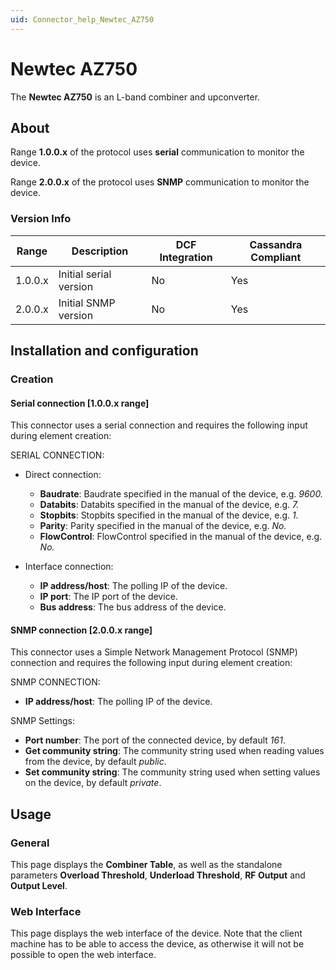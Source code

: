 ```yaml
---
uid: Connector_help_Newtec_AZ750
---
```


# Newtec AZ750

The **Newtec AZ750** is an L-band combiner and upconverter.

## About

Range **1.0.0.x** of the protocol uses **serial** communication to monitor the device.

Range **2.0.0.x** of the protocol uses **SNMP** communication to monitor the device.

### Version Info

| **Range** | **Description**        | **DCF Integration** | **Cassandra Compliant** |
|------------------|------------------------|---------------------|-------------------------|
| 1.0.0.x          | Initial serial version | No                  | Yes                     |
| 2.0.0.x          | Initial SNMP version   | No                  | Yes                     |

## Installation and configuration

### Creation

#### Serial connection \[1.0.0.x range\]

This connector uses a serial connection and requires the following input during element creation:

SERIAL CONNECTION:

- Direct connection:

  - **Baudrate**: Baudrate specified in the manual of the device, e.g. *9600.*
  - **Databits**: Databits specified in the manual of the device, e.g. *7.*
  - **Stopbits**: Stopbits specified in the manual of the device, e.g. *1.*
  - **Parity**: Parity specified in the manual of the device, e.g. *No.*
  - **FlowControl**: FlowControl specified in the manual of the device, e.g. *No.*

- Interface connection:

  - **IP address/host**: The polling IP of the device.
  - **IP port**: The IP port of the device.
  - **Bus address**: The bus address of the device.

#### SNMP connection \[2.0.0.x range\]

This connector uses a Simple Network Management Protocol (SNMP) connection and requires the following input during element creation:

SNMP CONNECTION:

- **IP address/host**: The polling IP of the device.

SNMP Settings:

- **Port number**: The port of the connected device, by default *161*.
- **Get community string**: The community string used when reading values from the device, by default *public*.
- **Set community string**: The community string used when setting values on the device, by default *private*.

## Usage

### General

This page displays the **Combiner Table**, as well as the standalone parameters **Overload Threshold**, **Underload Threshold**, **RF Output** and **Output Level**.

### Web Interface

This page displays the web interface of the device. Note that the client machine has to be able to access the device, as otherwise it will not be possible to open the web interface.
